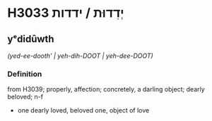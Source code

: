 # H3033 יְדִדוּת / ידדות

## yᵉdidûwth

_(yed-ee-dooth' | yeh-dih-DOOT | yeh-dee-DOOT)_

### Definition

from H3039; properly, affection; concretely, a darling object; dearly beloved; n-f

- one dearly loved, beloved one, object of love
